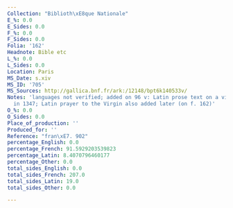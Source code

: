 ```yaml
---
Collection: "Biblioth\xE8que Nationale"
E_%: 0.0
E_Sides: 0.0
F_%: 0.0
F_Sides: 0.0
Folia: '162'
Headnote: Bible etc
L_%: 0.0
L_Sides: 0.0
Location: Paris
MS_Date: s.xiv
MS_ID: '705'
MS_Sources: http://gallica.bnf.fr/ark:/12148/bpt6k140533v/
Notes: 'languages not verified; added on 96 v: Latin prose text on a vision that appeared
  in 1347; Latin prayer to the Virgin also added later (on f. 162)'
O_%: 0.0
O_Sides: 0.0
Place_of_production: ''
Produced_for: ''
Reference: "fran\xE7. 902"
percentage_English: 0.0
percentage_French: 91.5929203539823
percentage_Latin: 8.4070796460177
percentage_Other: 0.0
total_sides_English: 0.0
total_sides_French: 207.0
total_sides_Latin: 19.0
total_sides_Other: 0.0

---
```

